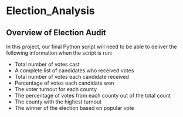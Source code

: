 # Election_Analysis
## Overview of Election Audit
In this project, our final Python script will need to be able to deliver the following information when the script is run: 

- Total number of votes cast
- A complete list of candidates who received votes
- Total number of votes each candidate received
- Percentage of votes each candidate won
- The voter turnout for each county
- The percentage of votes from each county out of the total count
- The county with the highest turnout
- The winner of the election based on popular vote
